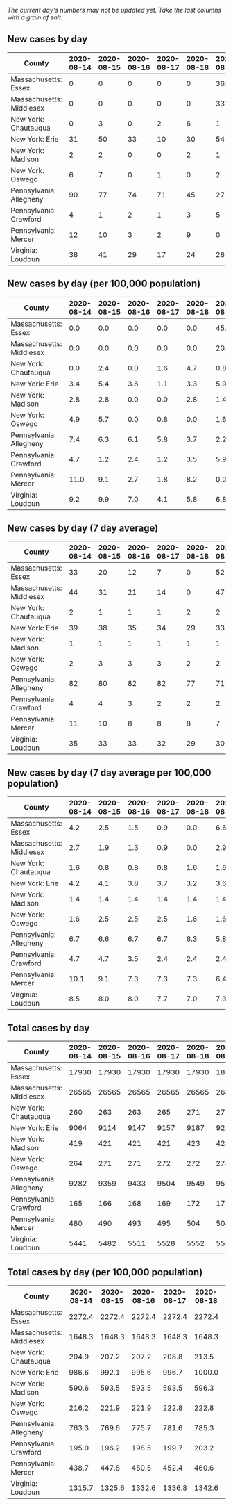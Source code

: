 _The current day's numbers may not be updated yet. Take the last columns with a grain of salt._
## New cases by day

| County | 2020-08-14 | 2020-08-15 | 2020-08-16 | 2020-08-17 | 2020-08-18 | 2020-08-19 | 2020-08-20 |
| --- | --- | --- | --- | --- | --- | --- | --- |
| Massachusetts: Essex | 0 | 0 | 0 | 0 | 0 | 361 | 52 |
| Massachusetts: Middlesex | 0 | 0 | 0 | 0 | 0 | 331 | 58 |
| New York: Chautauqua | 0 | 3 | 0 | 2 | 6 | 1 | 3 |
| New York: Erie | 31 | 50 | 33 | 10 | 30 | 54 | 42 |
| New York: Madison | 2 | 2 | 0 | 0 | 2 | 1 |  |
| New York: Oswego | 6 | 7 | 0 | 1 | 0 | 2 | 2 |
| Pennsylvania: Allegheny | 90 | 77 | 74 | 71 | 45 | 27 | 100 |
| Pennsylvania: Crawford | 4 | 1 | 2 | 1 | 3 | 5 | 1 |
| Pennsylvania: Mercer | 12 | 10 | 3 | 2 | 9 | 0 | 6 |
| Virginia: Loudoun | 38 | 41 | 29 | 17 | 24 | 28 | 34 |

## New cases by day (per 100,000 population)

| County | 2020-08-14 | 2020-08-15 | 2020-08-16 | 2020-08-17 | 2020-08-18 | 2020-08-19 | 2020-08-20 |
| --- | --- | --- | --- | --- | --- | --- | --- |
| Massachusetts: Essex | 0.0 | 0.0 | 0.0 | 0.0 | 0.0 | 45.8 | 6.6 |
| Massachusetts: Middlesex | 0.0 | 0.0 | 0.0 | 0.0 | 0.0 | 20.5 | 3.6 |
| New York: Chautauqua | 0.0 | 2.4 | 0.0 | 1.6 | 4.7 | 0.8 | 2.4 |
| New York: Erie | 3.4 | 5.4 | 3.6 | 1.1 | 3.3 | 5.9 | 4.6 |
| New York: Madison | 2.8 | 2.8 | 0.0 | 0.0 | 2.8 | 1.4 |  |
| New York: Oswego | 4.9 | 5.7 | 0.0 | 0.8 | 0.0 | 1.6 | 1.6 |
| Pennsylvania: Allegheny | 7.4 | 6.3 | 6.1 | 5.8 | 3.7 | 2.2 | 8.2 |
| Pennsylvania: Crawford | 4.7 | 1.2 | 2.4 | 1.2 | 3.5 | 5.9 | 1.2 |
| Pennsylvania: Mercer | 11.0 | 9.1 | 2.7 | 1.8 | 8.2 | 0.0 | 5.5 |
| Virginia: Loudoun | 9.2 | 9.9 | 7.0 | 4.1 | 5.8 | 6.8 | 8.2 |

## New cases by day (7 day average)

| County | 2020-08-14 | 2020-08-15 | 2020-08-16 | 2020-08-17 | 2020-08-18 | 2020-08-19 | 2020-08-20 |
| --- | --- | --- | --- | --- | --- | --- | --- |
| Massachusetts: Essex | 33 | 20 | 12 | 7 | 0 | 52 | 59 |
| Massachusetts: Middlesex | 44 | 31 | 21 | 14 | 0 | 47 | 56 |
| New York: Chautauqua | 2 | 1 | 1 | 1 | 2 | 2 | 2 |
| New York: Erie | 39 | 38 | 35 | 34 | 29 | 33 | 36 |
| New York: Madison | 1 | 1 | 1 | 1 | 1 | 1 |  |
| New York: Oswego | 2 | 3 | 3 | 3 | 2 | 2 | 3 |
| Pennsylvania: Allegheny | 82 | 80 | 82 | 82 | 77 | 71 | 69 |
| Pennsylvania: Crawford | 4 | 4 | 3 | 2 | 2 | 2 | 2 |
| Pennsylvania: Mercer | 11 | 10 | 8 | 8 | 8 | 7 | 6 |
| Virginia: Loudoun | 35 | 33 | 33 | 32 | 29 | 30 | 30 |

## New cases by day (7 day average per 100,000 population)

| County | 2020-08-14 | 2020-08-15 | 2020-08-16 | 2020-08-17 | 2020-08-18 | 2020-08-19 | 2020-08-20 |
| --- | --- | --- | --- | --- | --- | --- | --- |
| Massachusetts: Essex | 4.2 | 2.5 | 1.5 | 0.9 | 0.0 | 6.6 | 7.5 |
| Massachusetts: Middlesex | 2.7 | 1.9 | 1.3 | 0.9 | 0.0 | 2.9 | 3.5 |
| New York: Chautauqua | 1.6 | 0.8 | 0.8 | 0.8 | 1.6 | 1.6 | 1.6 |
| New York: Erie | 4.2 | 4.1 | 3.8 | 3.7 | 3.2 | 3.6 | 3.9 |
| New York: Madison | 1.4 | 1.4 | 1.4 | 1.4 | 1.4 | 1.4 |  |
| New York: Oswego | 1.6 | 2.5 | 2.5 | 2.5 | 1.6 | 1.6 | 2.5 |
| Pennsylvania: Allegheny | 6.7 | 6.6 | 6.7 | 6.7 | 6.3 | 5.8 | 5.7 |
| Pennsylvania: Crawford | 4.7 | 4.7 | 3.5 | 2.4 | 2.4 | 2.4 | 2.4 |
| Pennsylvania: Mercer | 10.1 | 9.1 | 7.3 | 7.3 | 7.3 | 6.4 | 5.5 |
| Virginia: Loudoun | 8.5 | 8.0 | 8.0 | 7.7 | 7.0 | 7.3 | 7.3 |

## Total cases by day

| County | 2020-08-14 | 2020-08-15 | 2020-08-16 | 2020-08-17 | 2020-08-18 | 2020-08-19 | 2020-08-20 |
| --- | --- | --- | --- | --- | --- | --- | --- |
| Massachusetts: Essex | 17930 | 17930 | 17930 | 17930 | 17930 | 18291 | 18343 |
| Massachusetts: Middlesex | 26565 | 26565 | 26565 | 26565 | 26565 | 26896 | 26954 |
| New York: Chautauqua | 260 | 263 | 263 | 265 | 271 | 272 | 275 |
| New York: Erie | 9064 | 9114 | 9147 | 9157 | 9187 | 9241 | 9283 |
| New York: Madison | 419 | 421 | 421 | 421 | 423 | 424 |  |
| New York: Oswego | 264 | 271 | 271 | 272 | 272 | 274 | 276 |
| Pennsylvania: Allegheny | 9282 | 9359 | 9433 | 9504 | 9549 | 9576 | 9676 |
| Pennsylvania: Crawford | 165 | 166 | 168 | 169 | 172 | 177 | 178 |
| Pennsylvania: Mercer | 480 | 490 | 493 | 495 | 504 | 504 | 510 |
| Virginia: Loudoun | 5441 | 5482 | 5511 | 5528 | 5552 | 5580 | 5614 |

## Total cases by day (per 100,000 population)

| County | 2020-08-14 | 2020-08-15 | 2020-08-16 | 2020-08-17 | 2020-08-18 | 2020-08-19 | 2020-08-20 |
| --- | --- | --- | --- | --- | --- | --- | --- |
| Massachusetts: Essex | 2272.4 | 2272.4 | 2272.4 | 2272.4 | 2272.4 | 2318.2 | 2324.7 |
| Massachusetts: Middlesex | 1648.3 | 1648.3 | 1648.3 | 1648.3 | 1648.3 | 1668.8 | 1672.4 |
| New York: Chautauqua | 204.9 | 207.2 | 207.2 | 208.8 | 213.5 | 214.3 | 216.7 |
| New York: Erie | 986.6 | 992.1 | 995.6 | 996.7 | 1000.0 | 1005.9 | 1010.4 |
| New York: Madison | 590.6 | 593.5 | 593.5 | 593.5 | 596.3 | 597.7 |  |
| New York: Oswego | 216.2 | 221.9 | 221.9 | 222.8 | 222.8 | 224.4 | 226.0 |
| Pennsylvania: Allegheny | 763.3 | 769.6 | 775.7 | 781.6 | 785.3 | 787.5 | 795.7 |
| Pennsylvania: Crawford | 195.0 | 196.2 | 198.5 | 199.7 | 203.2 | 209.1 | 210.3 |
| Pennsylvania: Mercer | 438.7 | 447.8 | 450.5 | 452.4 | 460.6 | 460.6 | 466.1 |
| Virginia: Loudoun | 1315.7 | 1325.6 | 1332.6 | 1336.8 | 1342.6 | 1349.3 | 1357.6 |
